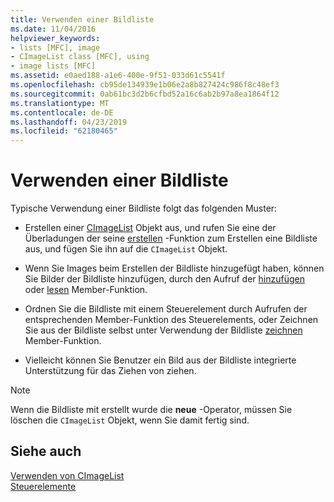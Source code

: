 ```yaml
---
title: Verwenden einer Bildliste
ms.date: 11/04/2016
helpviewer_keywords:
- lists [MFC], image
- CImageList class [MFC], using
- image lists [MFC]
ms.assetid: e0aed188-a1e6-400e-9f51-033d61c5541f
ms.openlocfilehash: cb95de134939e1b06e2a8b827424c986f8c48ef3
ms.sourcegitcommit: 0ab61bc3d2b6cfbd52a16c6ab2b97a8ea1864f12
ms.translationtype: MT
ms.contentlocale: de-DE
ms.lasthandoff: 04/23/2019
ms.locfileid: "62180465"
---
```

# <a name="using-an-image-list"></a>Verwenden einer Bildliste

Typische Verwendung einer Bildliste folgt das folgenden Muster:

- Erstellen einer [CImageList](../mfc/reference/cimagelist-class.md) Objekt aus, und rufen Sie eine der Überladungen der seine [erstellen](../mfc/reference/cimagelist-class.md#create) -Funktion zum Erstellen eine Bildliste aus, und fügen Sie ihn auf die `CImageList` Objekt.

- Wenn Sie Images beim Erstellen der Bildliste hinzugefügt haben, können Sie Bilder der Bildliste hinzufügen, durch den Aufruf der [hinzufügen](../mfc/reference/cimagelist-class.md#add) oder [lesen](../mfc/reference/cimagelist-class.md#read) Member-Funktion.

- Ordnen Sie die Bildliste mit einem Steuerelement durch Aufrufen der entsprechenden Member-Funktion des Steuerelements, oder Zeichnen Sie aus der Bildliste selbst unter Verwendung der Bildliste [zeichnen](../mfc/reference/cimagelist-class.md#draw) Member-Funktion.

- Vielleicht können Sie Benutzer ein Bild aus der Bildliste integrierte Unterstützung für das Ziehen von ziehen.

> [!NOTE]
>  Wenn die Bildliste mit erstellt wurde die **neue** -Operator, müssen Sie löschen die `CImageList` Objekt, wenn Sie damit fertig sind.

## <a name="see-also"></a>Siehe auch

[Verwenden von CImageList](../mfc/using-cimagelist.md)<br/>
[Steuerelemente](../mfc/controls-mfc.md)
